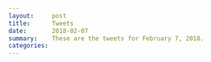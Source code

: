 ```yaml
---
layout:     post
title:      Tweets
date:       2018-02-07
summary:    These are the tweets for February 7, 2018.
categories:
---
```


